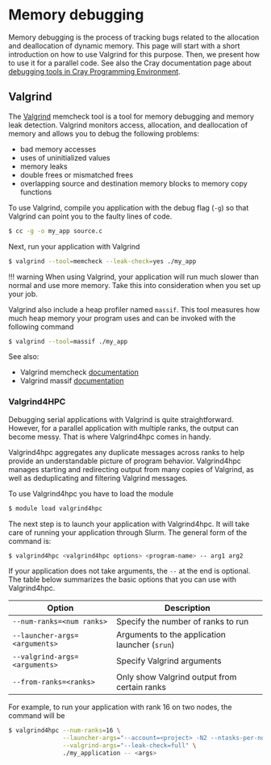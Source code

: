 # Memory debugging

[valgrind]: https://valgrind.org/
[memcheck-doc]: https://valgrind.org/docs/manual/mc-manual.html
[massif-doc]: https://valgrind.org/docs/manual/ms-manual.html

Memory debugging is the process of tracking bugs related to the allocation and
deallocation of dynamic memory. This page will start with a short introduction
on how to use Valgrind for this purpose. Then, we present how to use it for a
parallel code.
See also the Cray documentation page about [debugging tools in Cray Programming Environment](https://cpe.ext.hpe.com/docs/#debugging-tools). 

## Valgrind

The [Valgrind][valgrind] memcheck tool is a tool for memory debugging and
memory leak detection. Valgrind monitors access, allocation, and deallocation
of memory and allows you to debug the following problems:

- bad memory accesses
- uses of uninitialized values
- memory leaks
- double frees or mismatched frees
- overlapping source and destination memory blocks to memory copy functions

To use Valgrind, compile you application with the debug flag (`-g`) so that
Valgrind can point you to the faulty lines of code.

```bash
$ cc -g -o my_app source.c
```

Next, run your application with Valgrind

```bash
$ valgrind --tool=memcheck --leak-check=yes ./my_app
```

!!! warning
    When using Valgrind, your application will run much slower than normal and
    use more memory. Take this into consideration when you set up your job.

Valgrind also include a heap profiler named `massif`. This tool measures how
much heap memory your program uses and can be invoked with the following
command

```bash
$ valgrind --tool=massif ./my_app
```

See also:

- Valgrind memcheck [documentation][memcheck-doc]
- Valgrind massif [documentation][massif-doc]

### Valgrind4HPC

Debugging serial applications with Valgrind is quite straightforward. However,
for a parallel application with multiple ranks, the output can become messy.
That is where Valgrind4hpc comes in handy.

Valgrind4hpc aggregates any duplicate messages across ranks to help provide an
understandable picture of program behavior. Valgrind4hpc manages starting and
redirecting output from many copies of Valgrind, as well as deduplicating and
filtering Valgrind messages.

To use Valgrind4hpc you have to load the module

```bash
$ module load valgrind4hpc
```

The next step is to launch your application with Valgrind4hpc. It will take care
of running your application through Slurm. The general form of the command is:

```bash
$ valgrind4hpc <valgrind4hpc options> <program-name> -- arg1 arg2
```

If your application does not take arguments, the `--` at the end is optional.
The table below summarizes the basic options that you can use with Valgrind4hpc.

| Option                        | Description
|-------------------------------|------------------------------------------------|
| `--num-ranks=<num ranks>`     | Specify the number of ranks to run             |
| `--launcher-args=<arguments>` | Arguments to the application launcher (`srun`) |
| `--valgrind-args=<arguments>` | Specify Valgrind arguments                     |
| `--from-ranks=<ranks>`        | Only show Valgrind output from certain ranks   |

For example, to run your application with rank 16 on two nodes, the command will be

```bash
$ valgrind4hpc --num-ranks=16 \
               --launcher-args="--account=<project> -N2 --ntasks-per-node=8" \
               --valgrind-args="--leak-check=full" \
               ./my_application -- <args>
```
